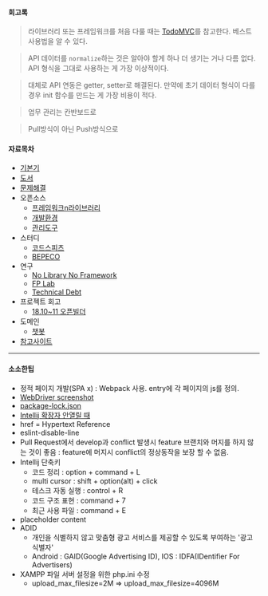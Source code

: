 #### 회고록
> 라이브러리 또는 프레임워크를 처음 다룰 때는 [TodoMVC](http://todomvc.com)를 참고한다. 베스트 사용법을 알 수 있다.

> API 데이터를 `normalize`하는 것은 알아야 할게 하나 더 생기는 거나 다름 없다. API 형식을 그대로 사용하는 게 가장 이상적이다.

> 대체로 API 연동은 getter, setter로 해결된다. 만약에 초기 데이터 형식이 다를 경우 init 함수를 만드는 게 가장 비용이 적다.

> 업무 관리는 칸반보드로

> Pull방식이 아닌 Push방식으로 

#### 자료목차
- [기본기](기본기)
- [도서](도서)
- [문제해결](문제해결)
- 오픈소스
  - [프레임워크n라이브러리](프레임워크n라이브러리)
  - [개발환경](개발환경)
  - [관리도구](관리도구)
- 스터디
  - [코드스피츠](코드스피츠)
  - [BEPECO](BEPECO)
- 연구
  - [No Library No Framework](No-Library-No-Framework)
  - [FP Lab](FP-Lab)
  - [Technical Debt](Technical-Debt)
- 프로젝트 회고
  - [18.10~11 오픈빌더](오픈빌더)
- 도메인
  - [챗봇](챗봇)
- [참고사이트](참고사이트)

***

#### 소소한팁
- 정적 페이지 개발(SPA x) : Webpack 사용. entry에 각 페이지의 js를 정의.
- [WebDriver screenshot](WebDriver-screenshot)
- [package-lock.json](package-lock.json)
- [Intellij 확장자 안열릴 때](%5Bintellij%5D-확장자-안열릴-때)
- href = Hypertext Reference
- eslint-disable-line
- Pull Request에서 develop과 conflict 발생시 feature 브랜치와 머지를 하지 않는 것이 좋음 : feature에 머지시 conflict의 정상동작을 보장 할 수 없음.
- Intellij 단축키
  - 코드 정리 : option + command + L
  - multi cursor : shift + option(alt) + click
  - 테스크 자동 실행 : control + R
  - 코드 구조 표현 : command + 7
  - 최근 사용 파일 : command + E
- placeholder content
- ADID
  - 개인을 식별하지 않고 맞춤형 광고 서비스를 제공할 수 있도록 부여하는 '광고 식별자'
  - Android : GAID(Google Advertising ID), IOS : IDFA(IDentifier For Advertisers)
- XAMPP 파일 서버 설정을 위한 php.ini 수정
  - upload_max_filesize=2M => upload_max_filesize=4096M